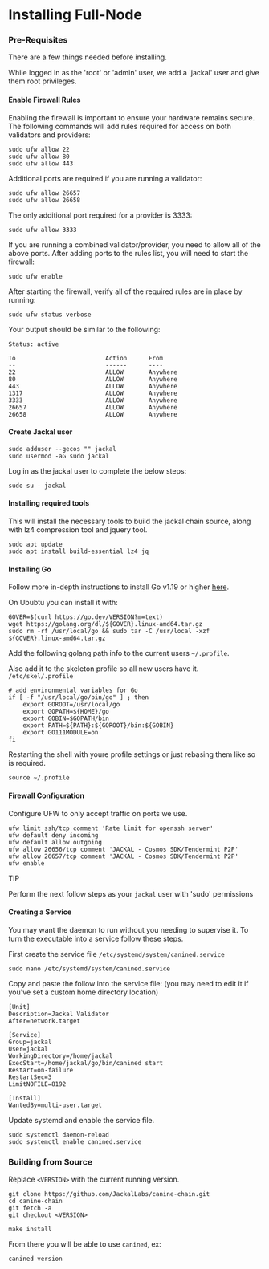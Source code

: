 # Installing Full-Node

### Pre-Requisites

There are a few things needed before installing.

While logged in as the 'root' or 'admin' user, we add a 'jackal' user and give them root privileges.

#### Enable Firewall Rules

Enabling the firewall is important to ensure your hardware remains secure. The following commands will add rules required for access on both validators and providers:

```
sudo ufw allow 22
sudo ufw allow 80
sudo ufw allow 443
```

Additional ports are required if you are running a validator:

```
sudo ufw allow 26657
sudo ufw allow 26658
```

The only additional port required for a provider is 3333:

```
sudo ufw allow 3333
```

If you are running a combined validator/provider, you need to allow all of the above ports. After adding ports to the rules list, you will need to start the firewall:

```
sudo ufw enable
```

After starting the firewall, verify all of the required rules are in place by running:

```
sudo ufw status verbose
```

Your output should be similar to the following:

```
Status: active

To                         Action      From
--                         ------      ----
22                         ALLOW       Anywhere
80                         ALLOW       Anywhere
443                        ALLOW       Anywhere
1317                       ALLOW       Anywhere
3333                       ALLOW       Anywhere
26657                      ALLOW       Anywhere
26658                      ALLOW       Anywhere
```

#### Create Jackal user

```
sudo adduser --gecos "" jackal
sudo usermod -aG sudo jackal
```

Log in as the jackal user to complete the below steps:

```
sudo su - jackal
```

#### Installing required tools

This will install the necessary tools to build the jackal chain source, along with lz4 compression tool and jquery tool.

```
sudo apt update
sudo apt install build-essential lz4 jq
```

#### Installing Go

Follow more in-depth instructions to install Go v1.19 or higher [here](https://golang.org/doc/install).

On Ububtu you can install it with:

```
GOVER=$(curl https://go.dev/VERSION?m=text)
wget https://golang.org/dl/${GOVER}.linux-amd64.tar.gz
sudo rm -rf /usr/local/go && sudo tar -C /usr/local -xzf ${GOVER}.linux-amd64.tar.gz
```

Add the following golang path info to the current users `~/.profile`.

Also add it to the skeleton profile so all new users have it. `/etc/skel/.profile`

```
# add environmental variables for Go
if [ -f "/usr/local/go/bin/go" ] ; then
    export GOROOT=/usr/local/go
    export GOPATH=${HOME}/go
    export GOBIN=$GOPATH/bin
    export PATH=${PATH}:${GOROOT}/bin:${GOBIN}
    export GO111MODULE=on
fi
```

Restarting the shell with youre profile settings or just rebasing them like so is required.

```
source ~/.profile
```

#### Firewall Configuration

Configure UFW to only accept traffic on ports we use.

```
ufw limit ssh/tcp comment 'Rate limit for openssh server'
ufw default deny incoming
ufw default allow outgoing
ufw allow 26656/tcp comment 'JACKAL - Cosmos SDK/Tendermint P2P'
ufw allow 26657/tcp comment 'JACKAL - Cosmos SDK/Tendermint P2P'
ufw enable
```

TIP

Perform the next follow steps as your `jackal` user with 'sudo' permissions

#### Creating a Service

You may want the daemon to run without you needing to supervise it. To turn the executable into a service follow these steps.

First create the service file `/etc/systemd/system/canined.service`

```
sudo nano /etc/systemd/system/canined.service
```

Copy and paste the follow into the service file: (you may need to edit it if you've set a custom home directory location)

```
[Unit]
Description=Jackal Validator
After=network.target

[Service]
Group=jackal
User=jackal
WorkingDirectory=/home/jackal
ExecStart=/home/jackal/go/bin/canined start
Restart=on-failure
RestartSec=3
LimitNOFILE=8192

[Install]
WantedBy=multi-user.target
```

Update systemd and enable the service file.

```
sudo systemctl daemon-reload
sudo systemctl enable canined.service
```

### Building from Source

Replace `<VERSION>` with the current running version.

```
git clone https://github.com/JackalLabs/canine-chain.git
cd canine-chain
git fetch -a
git checkout <VERSION>

make install
```

From there you will be able to use `canined`, ex:

```
canined version
```
